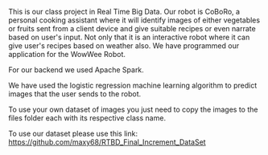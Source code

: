 This is our class project in Real Time Big Data. Our robot is CoBoRo, a personal cooking assistant where it will identify images of either vegetables or fruits sent from a client device and give suitable recipes or even narrate based on user's input. Not only that it is an interactive robot where it can give user's recipes based on weather also. We have programmed our application for the WowWee Robot.

For our backend we used Apache Spark.

We have used the logistic regression machine learning algorithm to predict images that the user sends to the robot.

To use your own dataset of images you just need to copy the images to the files folder each with its respective class name.

To use our dataset please use this link:
https://github.com/maxy68/RTBD_Final_Increment_DataSet